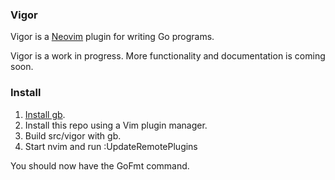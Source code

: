 ### Vigor

Vigor is a [Neovim](https://neovim.io/) plugin for writing Go programs.

Vigor is a work in progress. More functionality and documentation is coming
soon.

### Install

1. [Install gb](http://getgb.io/docs/install/).
1. Install this repo using a Vim plugin manager.
1. Build src/vigor with gb.
1. Start nvim and run :UpdateRemotePlugins

You should now have the GoFmt command.

